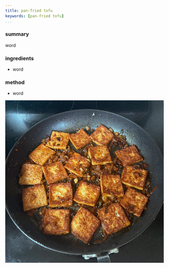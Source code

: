 ```yaml
---
title: pan-fried tofu
keywords: [pan-fried tofu]
...
```


### summary
word

### ingredients
- word

### method
- word

![](img/18.jpg)
